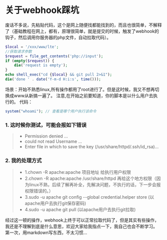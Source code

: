 
# 关于webhook踩坑
废话不多说，先粘贴代码，这个是网上随便找都能找到的，而且也很简单，不解释了（基础教程在网上，都有，原理很简单，就是提交的时候，触发了webhook的钩子，然后调用你服务器的php文件，自动拉取代码）。

```php
$local = '/xxx/www/lte'; 
//获取请求参数
$request = file_get_contents('php://input');
if (empty($request)) {
    die('request is empty');
}
echo shell_exec("cd {$local} && git pull 2>&1");
die('done ' . date('Y-m-d H:i:s', time()));
```
场景：开始不熟悉linux,所有操作都用了root进行了。但是这时候，我又不想再切换成www从新搞一遍了。
注意,在开始之前要知道，你的脚本是以什么用户去执行的。
代码：
```php
system("whoami"); // 查看是哪个用户执行该命令
```
### 1. 这时候你测试，可能会报如下错误
> * Permission denied ...
> * could not read Username ...
> * Enter file in which to save the key (/usr/share/httpd/.ssh/id_rsa)...

### 2. 我的处理方式
> * 1.chown -R apache:apache 项目地址  给执行用户权限
> * 2.chown -R apache:apache /usr/share/httpd  再给这个地方权限（因为linux不熟，后续了解再补全，先解决问题，不执行的话，下一步会报权限错误的。）
> * 3.sudo -u apache git config --global credential.helper store (以apache用户去执行git保存密码)
> * 4.sudo -u apache git pull (以apache用户去执行git拉取)

经过这一顿的操作，webhook上终于可以正常拉取代码了，但是其实有些操作，我还是不理解到底是什么意思，欢迎大家给我指点一下，我自己也会不断学习。
第一次，用markdown写东西，不太习惯...
